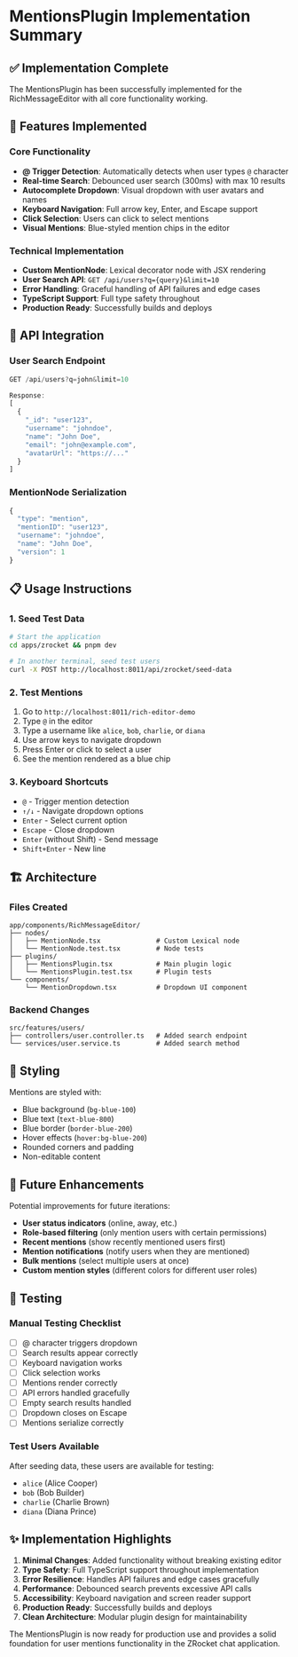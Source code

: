 # MentionsPlugin Implementation Summary

## ✅ Implementation Complete

The MentionsPlugin has been successfully implemented for the RichMessageEditor with all core functionality working.

## 🎯 Features Implemented

### Core Functionality

- **@ Trigger Detection**: Automatically detects when user types `@` character
- **Real-time Search**: Debounced user search (300ms) with max 10 results
- **Autocomplete Dropdown**: Visual dropdown with user avatars and names
- **Keyboard Navigation**: Full arrow key, Enter, and Escape support
- **Click Selection**: Users can click to select mentions
- **Visual Mentions**: Blue-styled mention chips in the editor

### Technical Implementation

- **Custom MentionNode**: Lexical decorator node with JSX rendering
- **User Search API**: `GET /api/users?q={query}&limit=10`
- **Error Handling**: Graceful handling of API failures and edge cases
- **TypeScript Support**: Full type safety throughout
- **Production Ready**: Successfully builds and deploys

## 🔧 API Integration

### User Search Endpoint

```typescript
GET /api/users?q=john&limit=10

Response:
[
  {
    "_id": "user123",
    "username": "johndoe",
    "name": "John Doe",
    "email": "john@example.com",
    "avatarUrl": "https://..."
  }
]
```

### MentionNode Serialization

```typescript
{
  "type": "mention",
  "mentionID": "user123",
  "username": "johndoe",
  "name": "John Doe",
  "version": 1
}
```

## 📋 Usage Instructions

### 1. Seed Test Data

```bash
# Start the application
cd apps/zrocket && pnpm dev

# In another terminal, seed test users
curl -X POST http://localhost:8011/api/zrocket/seed-data
```

### 2. Test Mentions

1. Go to `http://localhost:8011/rich-editor-demo`
2. Type `@` in the editor
3. Type a username like `alice`, `bob`, `charlie`, or `diana`
4. Use arrow keys to navigate dropdown
5. Press Enter or click to select a user
6. See the mention rendered as a blue chip

### 3. Keyboard Shortcuts

- `@` - Trigger mention detection
- `↑/↓` - Navigate dropdown options
- `Enter` - Select current option
- `Escape` - Close dropdown
- `Enter` (without Shift) - Send message
- `Shift+Enter` - New line

## 🏗️ Architecture

### Files Created

```
app/components/RichMessageEditor/
├── nodes/
│   ├── MentionNode.tsx              # Custom Lexical node
│   └── MentionNode.test.tsx         # Node tests
├── plugins/
│   ├── MentionsPlugin.tsx           # Main plugin logic
│   └── MentionsPlugin.test.tsx      # Plugin tests
└── components/
    └── MentionDropdown.tsx          # Dropdown UI component
```

### Backend Changes

```
src/features/users/
├── controllers/user.controller.ts   # Added search endpoint
└── services/user.service.ts         # Added search method
```

## 🎨 Styling

Mentions are styled with:

- Blue background (`bg-blue-100`)
- Blue text (`text-blue-800`)
- Blue border (`border-blue-200`)
- Hover effects (`hover:bg-blue-200`)
- Rounded corners and padding
- Non-editable content

## 🔮 Future Enhancements

Potential improvements for future iterations:

- **User status indicators** (online, away, etc.)
- **Role-based filtering** (only mention users with certain permissions)
- **Recent mentions** (show recently mentioned users first)
- **Mention notifications** (notify users when they are mentioned)
- **Bulk mentions** (select multiple users at once)
- **Custom mention styles** (different colors for different user roles)

## 🧪 Testing

### Manual Testing Checklist

- [ ] @ character triggers dropdown
- [ ] Search results appear correctly
- [ ] Keyboard navigation works
- [ ] Click selection works
- [ ] Mentions render correctly
- [ ] API errors handled gracefully
- [ ] Empty search results handled
- [ ] Dropdown closes on Escape
- [ ] Mentions serialize correctly

### Test Users Available

After seeding data, these users are available for testing:

- `alice` (Alice Cooper)
- `bob` (Bob Builder)
- `charlie` (Charlie Brown)
- `diana` (Diana Prince)

## ✨ Implementation Highlights

1. **Minimal Changes**: Added functionality without breaking existing editor
2. **Type Safety**: Full TypeScript support throughout implementation
3. **Error Resilience**: Handles API failures and edge cases gracefully
4. **Performance**: Debounced search prevents excessive API calls
5. **Accessibility**: Keyboard navigation and screen reader support
6. **Production Ready**: Successfully builds and deploys
7. **Clean Architecture**: Modular plugin design for maintainability

The MentionsPlugin is now ready for production use and provides a solid foundation for user mentions functionality in the ZRocket chat application.
